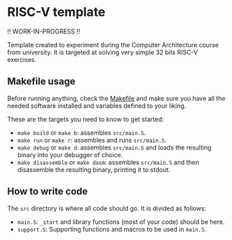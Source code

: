 # RISC-V template

!! WORK-IN-PROGRESS !!

Template created to experiment during the Computer Architecture course from
university. It is targeted at solving very simple 32 bits RISC-V exercises.

## Makefile usage

Before running anything, check the [Makefile](./Makefile) and make sure you have
all the needed software installed and variables defined to your liking.

These are the targets you need to know to get started:

- `make build` or `make b`: assembles `src/main.S`.
- `make run` or `make r`: assembles and runs `src/main.S`.
- `make debug` or `make d`: assembles `src/main.S` and loads the resulting
  binary into your debugger of choice.
- `make disassemble` or `make dasm`: assembles `src/main.S` and then disassemble
  the resulting binary, printing it to stdout.

## How to write code

The `src` directory is where all code should go. It is divided as follows:

- `main.S`: `_start` and library functions (most of your code) should be here.
- `support.S`: Supporting functions and macros to be used in `main.S`.
